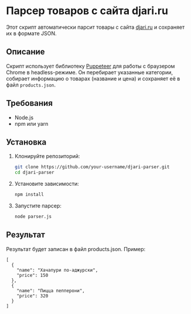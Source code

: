 # Парсер товаров с сайта djari.ru

Этот скрипт автоматически парсит товары с сайта [djari.ru](https://djari.ru/ ) и сохраняет их в формате JSON.

## Описание

Скрипт использует библиотеку [Puppeteer](https://pptr.dev/ ) для работы с браузером Chrome в headless-режиме. Он перебирает указанные категории, собирает информацию о товарах (название и цена) и сохраняет её в файл `products.json`.

## Требования

- Node.js
- npm или yarn

## Установка

1. Клонируйте репозиторий:
   ```bash
   git clone https://github.com/your-username/djari-parser.git 
   cd djari-parser
2. Установите зависимости:
    ```bash
    npm install
3. Запустите парсер:
    ```bash
    node parser.js

## Результат
Результат будет записан в файл products.json. Пример:
```
[
  {
    "name": "Хачапури по-аджурски",
    "price": 150
  },
  {
    "name": "Пицца пепперони",
    "price": 320
  }
]

